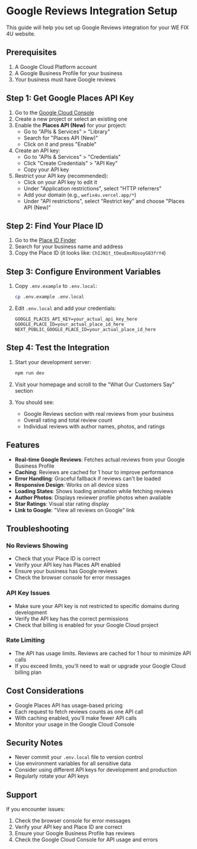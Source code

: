 # Google Reviews Integration Setup

This guide will help you set up Google Reviews integration for your WE FIX 4U website.

## Prerequisites

1. A Google Cloud Platform account
2. A Google Business Profile for your business
3. Your business must have Google reviews

## Step 1: Get Google Places API Key

1. Go to the [Google Cloud Console](https://console.cloud.google.com/)
2. Create a new project or select an existing one
3. Enable the **Places API (New)** for your project:
   - Go to "APIs & Services" > "Library"
   - Search for "Places API (New)"
   - Click on it and press "Enable"
4. Create an API key:
   - Go to "APIs & Services" > "Credentials"
   - Click "Create Credentials" > "API Key"
   - Copy your API key
5. Restrict your API key (recommended):
   - Click on your API key to edit it
   - Under "Application restrictions", select "HTTP referrers"
   - Add your domain (e.g., `wefix4u.vercel.app/*`)
   - Under "API restrictions", select "Restrict key" and choose "Places API (New)"

## Step 2: Find Your Place ID

1. Go to the [Place ID Finder](https://developers.google.com/maps/documentation/places/web-service/place-id)
2. Search for your business name and address
3. Copy the Place ID (it looks like: `ChIJN1t_tDeuEmsRUsoyG83frY4`)

## Step 3: Configure Environment Variables

1. Copy `.env.example` to `.env.local`:
   ```bash
   cp .env.example .env.local
   ```

2. Edit `.env.local` and add your credentials:
   ```env
   GOOGLE_PLACES_API_KEY=your_actual_api_key_here
   GOOGLE_PLACE_ID=your_actual_place_id_here
   NEXT_PUBLIC_GOOGLE_PLACE_ID=your_actual_place_id_here
   ```

## Step 4: Test the Integration

1. Start your development server:
   ```bash
   npm run dev
   ```

2. Visit your homepage and scroll to the "What Our Customers Say" section
3. You should see:
   - Google Reviews section with real reviews from your business
   - Overall rating and total review count
   - Individual reviews with author names, photos, and ratings

## Features

- **Real-time Google Reviews**: Fetches actual reviews from your Google Business Profile
- **Caching**: Reviews are cached for 1 hour to improve performance
- **Error Handling**: Graceful fallback if reviews can't be loaded
- **Responsive Design**: Works on all device sizes
- **Loading States**: Shows loading animation while fetching reviews
- **Author Photos**: Displays reviewer profile photos when available
- **Star Ratings**: Visual star rating display
- **Link to Google**: "View all reviews on Google" link

## Troubleshooting

### No Reviews Showing
- Check that your Place ID is correct
- Verify your API key has Places API enabled
- Ensure your business has Google reviews
- Check the browser console for error messages

### API Key Issues
- Make sure your API key is not restricted to specific domains during development
- Verify the API key has the correct permissions
- Check that billing is enabled for your Google Cloud project

### Rate Limiting
- The API has usage limits. Reviews are cached for 1 hour to minimize API calls
- If you exceed limits, you'll need to wait or upgrade your Google Cloud billing plan

## Cost Considerations

- Google Places API has usage-based pricing
- Each request to fetch reviews counts as one API call
- With caching enabled, you'll make fewer API calls
- Monitor your usage in the Google Cloud Console

## Security Notes

- Never commit your `.env.local` file to version control
- Use environment variables for all sensitive data
- Consider using different API keys for development and production
- Regularly rotate your API keys

## Support

If you encounter issues:
1. Check the browser console for error messages
2. Verify your API key and Place ID are correct
3. Ensure your Google Business Profile has reviews
4. Check the Google Cloud Console for API usage and errors
